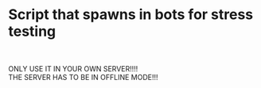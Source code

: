 <h1> Script that spawns in bots for stress testing </h1> <br>

ONLY USE IT IN YOUR OWN SERVER!!!!
<br>
THE SERVER HAS TO BE IN OFFLINE MODE!!!

